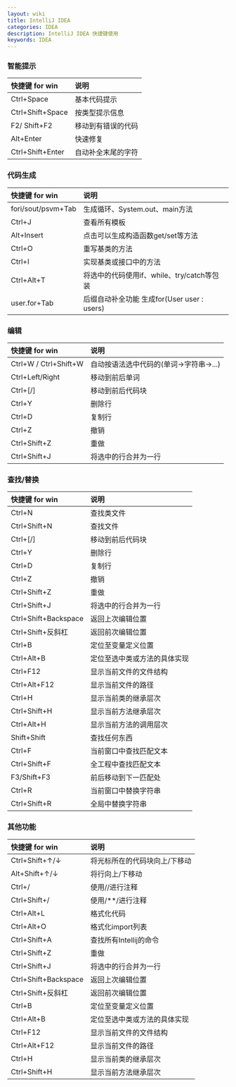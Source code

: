```yaml
---
layout: wiki
title: IntelliJ IDEA
categories: IDEA
description: IntelliJ IDEA 快捷键使用
keywords: IDEA
---
```


### 智能提示

| 快捷键 for win     | 说明                |
|:---------------    |:--------------------|
| Ctrl+Space         | 基本代码提示        |
| Ctrl+Shift+Space   | 按类型提示信息      |
| F2/ Shift+F2       | 移动到有错误的代码  |
| Alt+Enter          | 快速修复            |
| Ctrl+Shift+Enter   | 自动补全末尾的字符  |
 
### 代码生成 
 
| 快捷键 for win     | 说明 |
|:---------------    |:---------------                   |
| fori/sout/psvm+Tab | 生成循环、System.out、main方法    |
| Ctrl+J             | 查看所有模板                      |
| Alt+Insert         | 点击可以生成构造函数get/set等方法 |
| Ctrl+O             | 重写基类的方法                    |
| Ctrl+I             | 实现基类或接口中的方法            |
| Ctrl+Alt+T         | 将选中的代码使用if、while、try/catch等包装  |
| user.for+Tab       | 后缀自动补全功能 生成for(User user : users) |
 
### 编辑

| 快捷键 for win       | 说明                            |
|:---------------      |:--------------------            |
| Ctrl+W / Ctrl+Shift+W| 自动按语法选中代码的(单词->字符串->...)    |
| Ctrl+Left/Right      | 移动到前后单词                  |
| Ctrl+[/]             | 移动到前后代码块                |
| Ctrl+Y               | 删除行                          |
| Ctrl+D               | 复制行                          |
| Ctrl+Z               | 撤销                            |
| Ctrl+Shift+Z         | 重做                            |
| Ctrl+Shift+J         | 将选中的行合并为一行            |

### 查找/替换

| 快捷键 for win       | 说明                            |
|:---------------      |:--------------------            |
| Ctrl+N               | 查找类文件                      |
| Ctrl+Shift+N         | 查找文件                        |
| Ctrl+[/]             | 移动到前后代码块                |
| Ctrl+Y               | 删除行                          |
| Ctrl+D               | 复制行                          |
| Ctrl+Z               | 撤销                            |
| Ctrl+Shift+Z         | 重做                            |
| Ctrl+Shift+J         | 将选中的行合并为一行            |
| Ctrl+Shift+Backspace | 返回上次编辑位置                |
| Ctrl+Shift+反斜杠    | 返回前次编辑位置                |
| Ctrl+B               | 定位至变量定义位置              |
| Ctrl+Alt+B           | 定位至选中类或方法的具体实现    |
| Ctrl+F12             | 显示当前文件的文件结构          |
| Ctrl+Alt+F12         | 显示当前文件的路径              |
| Ctrl+H               | 显示当前类的继承层次            |
| Ctrl+Shift+H         | 显示当前方法继承层次            |
| Ctrl+Alt+H           | 显示当前方法的调用层次          |
| Shift+Shift          | 查找任何东西                    |
| Ctrl+F               | 当前窗口中查找匹配文本          |
| Ctrl+Shift+F         | 全工程中查找匹配文本            |
| F3/Shift+F3          | 前后移动到下一匹配处            |
| Ctrl+R               | 当前窗口中替换字符串            |
| Ctrl+Shift+R         | 全局中替换字符串                |

### 其他功能

| 快捷键 for win       | 说明                            |
|:---------------      |:--------------------            |
| Ctrl+Shift+↑/↓       | 将光标所在的代码块向上/下移动   |
| Alt+Shift+↑/↓        | 将行向上/下移动                 |
| Ctrl+/               | 使用//进行注释                  |
| Ctrl+Shift+/         | 使用/**/进行注释                |
| Ctrl+Alt+L           | 格式化代码                      |
| Ctrl+Alt+O           | 格式化import列表                |
| Ctrl+Shift+A         | 查找所有Intellij的命令          |
| Ctrl+Shift+Z         | 重做                            |
| Ctrl+Shift+J         | 将选中的行合并为一行            |
| Ctrl+Shift+Backspace | 返回上次编辑位置                |
| Ctrl+Shift+反斜杠    | 返回前次编辑位置                |
| Ctrl+B               | 定位至变量定义位置              |
| Ctrl+Alt+B           | 定位至选中类或方法的具体实现    |
| Ctrl+F12             | 显示当前文件的文件结构          |
| Ctrl+Alt+F12         | 显示当前文件的路径              |
| Ctrl+H               | 显示当前类的继承层次            |
| Ctrl+Shift+H         | 显示当前方法继承层次            |